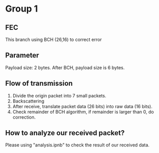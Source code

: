 # Group 1 

## FEC

This branch using BCH (26,16) to correct error

## Parameter


Payload size: 2 bytes.
After BCH, payload size is 6 bytes.

## Flow of transmission

1. Divide the origin packet into 7 small packets.
2. Backscattering
3. After receive, translate packet data (26 bits) into raw data (16 bits).
4. Check remainder of BCH algorithm, if remainder is larger than 0, do correction.

## How to analyze our received packet?

Please using "analysis.ipnb" to check the result of our received data.

